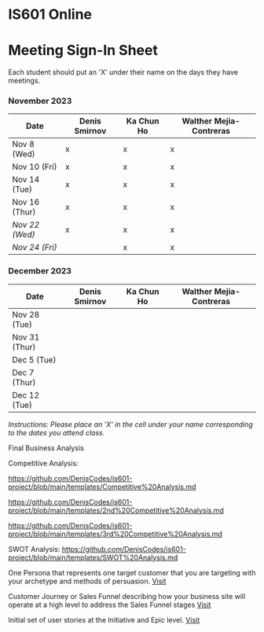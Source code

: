 # IS601 Online

# Meeting Sign-In Sheet

Each student should put an 'X' under their name on the days they have meetings.

### November 2023

| Date        | Denis Smirnov | Ka Chun Ho | Walther Mejia-Contreras |
|-------------|-----------|-----------|-----------|
| Nov 8 (Wed) |      x     |     x      |     x      |
| Nov 10 (Fri)|      x     |     x      |     x      |
| Nov 14 (Tue)|     x     |     x      |     x      |
| Nov 16 (Thur)|     x    |     x      |    x       |
| *Nov 22 (Wed)* |    x   |      x     |     x      |  <!-- Skipped for Thanksgiving -->
| *Nov 24 (Fri)* |       |     x      |     x     |  <!-- Skipped for Thanksgiving -->

### December 2023

| Date        | Denis Smirnov | Ka Chun Ho | Walther Mejia-Contreras |
|-------------|-----------|-----------|-----------|
| Nov 28 (Tue)|           |           |           |
| Nov 31 (Thur) |         |           |           |
| Dec 5 (Tue) |           |           |           |
| Dec 7 (Thur) |          |           |           |
| Dec 12 (Tue)|           |           |           |

*Instructions: Please place an 'X' in the cell under your name corresponding to the dates you attend class.*

Final Business Analysis

Competitive Analysis:

https://github.com/DenisCodes/is601-project/blob/main/templates/Competitive%20Analysis.md

https://github.com/DenisCodes/is601-project/blob/main/templates/2nd%20Competitive%20Analysis.md

https://github.com/DenisCodes/is601-project/blob/main/templates/3rd%20Competitive%20Analysis.md

SWOT Analysis: https://github.com/DenisCodes/is601-project/blob/main/templates/SWOT%20Analysis.md

One Persona that represents one target customer that you are targeting with your archetype and methods of persuasion. [Visit](https://github.com/DenisCodes/is601-project/blob/main/templates/Persona.md)

Customer Journey or Sales Funnel describing how your business site will operate at a high level to address the Sales Funnel stages [Visit](https://github.com/DenisCodes/is601-project/blob/main/templates/Customer%20Journey.md)

Initial set of user stories at the Initiative and Epic level. [Visit](https://github.com/DenisCodes/is601-project/blob/main/templates/user%20stories.md)
